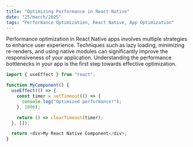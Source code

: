 ```yaml
---
title: "Optimizing Performance in React Native"
date: "25/march/2025"
tags: "Performance Optimization, React Native, App Optimization"
---
```


Performance optimization in React Native apps involves multiple strategies to enhance user experience. Techniques such as lazy loading, minimizing re-renders, and using native modules can significantly improve the responsiveness of your application. Understanding the performance bottlenecks in your app is the first step towards effective optimization.

```javascript
import { useEffect } from "react";

function MyComponent() {
  useEffect(() => {
    const timer = setTimeout(() => {
      console.log("Optimized performance!");
    }, 1000);

    return () => clearTimeout(timer);
  }, []);

  return <div>My React Native Component</div>;
}
```
